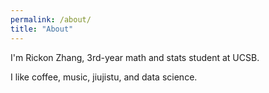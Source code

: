 ```yaml
---
permalink: /about/
title: "About"
---
```


I'm Rickon Zhang, 3rd-year math and stats student at UCSB.

I like coffee, music, jiujistu, and data science.